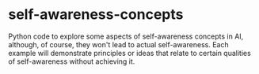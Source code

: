 # self-awareness-concepts
 Python code to explore some aspects of self-awareness concepts in AI, although, of course, they won't lead to actual self-awareness. Each example will demonstrate principles or ideas that relate to certain qualities of self-awareness without achieving it.

